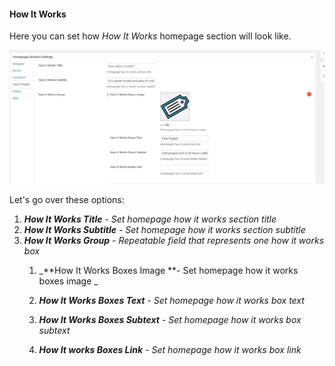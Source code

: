 #### How It Works

Here you can set how _How It Works_ homepage section will look like.

![](/assets/89.png)

Let's go over these options:

1. _**How It Works Title** - Set homepage how it works section title_
2. _**How It Works Subtitle** - Set homepage how it works section subtitle_
3. _**How It Works Group** - Repeatable field that represents one how it works box_
   1. _**How It Works Boxes Image **- Set homepage how it works boxes image _

   2. _**How It Works Boxes Text** - Set homepage how it works box text_

   3. _**How It Works Boxes Subtext** - Set homepage how it works box subtext_

   4. _**How It works Boxes Link** - Set homepage how it works box link_



